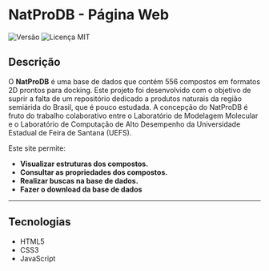 # NatProDB - Página Web  

![Versão](https://img.shields.io/badge/versão-1.0.0-blue)
![Licença MIT](https://img.shields.io/badge/licença-MIT-green)

## Descrição  

O **NatProDB** é uma base de dados que contém 556 compostos em formatos 2D prontos para docking. Este projeto foi desenvolvido com o objetivo de suprir a falta de um repositório dedicado a produtos naturais da região semiárida do Brasil, que é pouco estudada.
A concepção do NatProDB é fruto do trabalho colaborativo entre o Laboratório de Modelagem Molecular e o Laboratório de Computação de Alto Desempenho da Universidade Estadual de Feira de Santana (UEFS). 

Este site permite:
- **Visualizar estruturas dos compostos.**  
- **Consultar as propriedades dos compostos.**  
- **Realizar buscas na base de dados.**
- **Fazer o download da base de dados**

---

## Tecnologias  

- HTML5 
- CSS3  
- JavaScript  
